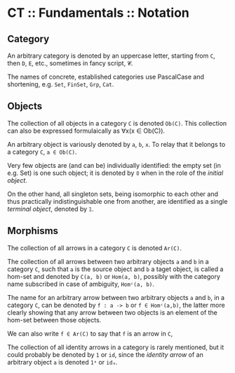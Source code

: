 # CT :: Fundamentals :: Notation

## Category

An arbitrary category is denoted by an uppercase letter, starting from `C`, then `D`, `E`, etc., sometimes in fancy script, `𝓒`.

The names of concrete, established categories use PascalCase and shortening, e.g. `Set`, `FinSet`, `Grp`, `Cat`.

## Objects

The collection of all objects in a category `C` is denoted `Ob(C)`. This collection can also be expressed formulaically as ∀x(x ∈ Ob(C)).

An arbitrary object is variously denoted by `a`, `b`, `x`. To relay that it belongs to a category `C`, `a ∈ Ob(C)`.

Very few objects are (and can be) individually identified: the empty set (in e.g. Set) is one such object; it is denoted by `𝟘` when in the role of the *initial object*.

On the other hand, all singleton sets, being isomorphic to each other and thus practically indistinguishable one from another, are identified as a single *terminal object*, denoted by `𝟙`. 


## Morphisms

The collection of all arrows in a category `C` is denoted `Ar(C)`.

The collection of all arrows between two arbitrary objects `a` and `b` in a category `C`, such that `a` is the source object and `b` a taget object, is called a hom-set and denoted by `C(a, b)` or `Hom(a, b)`, possibly with the category name subscribed in case of ambiguity, `Homᶜ(a, b)`.

The name for an arbitrary arrow between two arbitrary objects `a` and `b`, in a category `C`, can be denoted by `f : a -> b` or `f ∈ Homᶜ(a,b)`, the latter more clearly showing that any arrow between two objects is an element of the hom-set between those objects.


We can also write `f ∈ Ar(C)` to say that `f` is an arrow in `C`, 




The collection of all identity arrows in a category is rarely mentioned, but it could probably be denoted by `1` or `id`, since the *identity arrow* of an arbitrary object `a` is denoted `1ᵃ` or `idₐ`.
